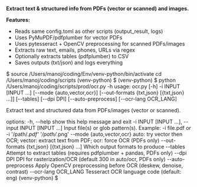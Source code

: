 **Extract text & structured info from PDFs (vector or scanned) and images.**

**Features:**

- Reads same config.toml as other scripts (output_result, logs)
 - Uses PyMuPDF/pdfplumber for vector PDFs
 - Uses pytesseract + OpenCV preprocessing for scanned PDFs/images
 - Extracts raw text, emails, phones, URLs via regex
 - Optionally extracts tables (pdfplumber) to CSV
 - Saves outputs (txt/json) and logs everything


$ source /Users/manoj/coding/Env/venv-python/bin/activate
cd /Users/manoj/coding/scripts
(venv-python) $
(venv-python) $ python /Users/manoj/coding/scripts/prod/ocr.py -h
usage: ocr.py [-h] -i INPUT [INPUT ...] [--mode {auto,vector,ocr}]
              [--out-formats {txt,json} [{txt,json} ...]] [--tables] [--dpi DPI] [--auto-preprocess]
              [--ocr-lang OCR_LANG]

Extract text and structured data from PDFs/images (vector or scanned).

options:
  -h, --help            show this help message and exit
  -i INPUT [INPUT ...], --input INPUT [INPUT ...]
                        Input file(s) or glob pattern(s). Example: -i file.pdf or -i '/path/*.pdf'
                        '/path/*.png'
  --mode {auto,vector,ocr}
                        auto: try vector then OCR; vector: extract text from PDF; ocr: force OCR
                        (PDFs only)
  --out-formats {txt,json} [{txt,json} ...]
                        Which output formats to produce
  --tables              Attempt to extract tables (requires pdfplumber + pandas, PDFs only)
  --dpi DPI             DPI for rasterization/OCR (default 300 in auto/ocr, PDFs only)
  --auto-preprocess     Apply OpenCV preprocessing before OCR (deskew, denoise, contrast)
  --ocr-lang OCR_LANG   Tesseract OCR language code (default: eng)
(venv-python) $
